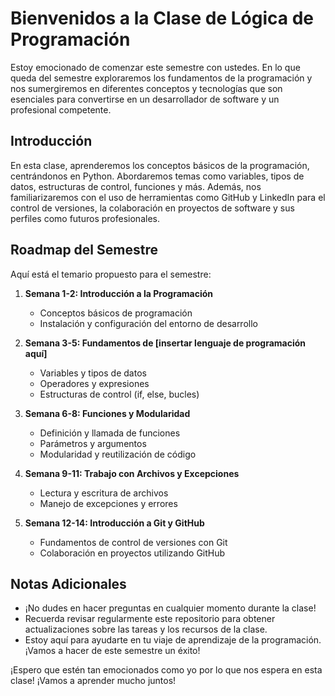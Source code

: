 # Bienvenidos a la Clase de Lógica de Programación

Estoy emocionado de comenzar este semestre con ustedes. En lo que queda del semestre exploraremos los fundamentos de la programación y nos sumergiremos en diferentes conceptos y tecnologías que son esenciales para convertirse en un desarrollador de software y un profesional competente.

## Introducción

En esta clase, aprenderemos los conceptos básicos de la programación, centrándonos en Python. Abordaremos temas como variables, tipos de datos, estructuras de control, funciones y más. Además, nos familiarizaremos con el uso de herramientas como GitHub y LinkedIn para el control de versiones, la colaboración en proyectos de software y sus perfiles como futuros profesionales.

## Roadmap del Semestre

Aquí está el temario propuesto para el semestre:

1. **Semana 1-2: Introducción a la Programación**
   - Conceptos básicos de programación
   - Instalación y configuración del entorno de desarrollo

2. **Semana 3-5: Fundamentos de [insertar lenguaje de programación aquí]**
   - Variables y tipos de datos
   - Operadores y expresiones
   - Estructuras de control (if, else, bucles)

3. **Semana 6-8: Funciones y Modularidad**
   - Definición y llamada de funciones
   - Parámetros y argumentos
   - Modularidad y reutilización de código

4. **Semana 9-11: Trabajo con Archivos y Excepciones**
   - Lectura y escritura de archivos
   - Manejo de excepciones y errores

5. **Semana 12-14: Introducción a Git y GitHub**
   - Fundamentos de control de versiones con Git
   - Colaboración en proyectos utilizando GitHub

## Notas Adicionales

- ¡No dudes en hacer preguntas en cualquier momento durante la clase!
- Recuerda revisar regularmente este repositorio para obtener actualizaciones sobre las tareas y los recursos de la clase.
- Estoy aquí para ayudarte en tu viaje de aprendizaje de la programación. ¡Vamos a hacer de este semestre un éxito!

¡Espero que estén tan emocionados como yo por lo que nos espera en esta clase! ¡Vamos a aprender mucho juntos!

